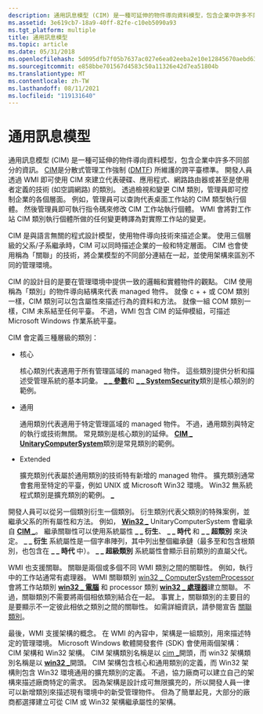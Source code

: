 ```yaml
---
description: 通用訊息模型 (CIM) 是一種可延伸的物件導向資料模型，包含企業中許多不同部分的資訊。
ms.assetid: 3e619cb7-18a9-40ff-82fe-c10eb5090a93
ms.tgt_platform: multiple
title: 通用訊息模型
ms.topic: article
ms.date: 05/31/2018
ms.openlocfilehash: 5d095dfb7f05b7637ac027e6ea02eeba2e10e12845670aebd635e50e8c3265fa
ms.sourcegitcommit: e858bbe701567d4583c50a11326e42d7ea51804b
ms.translationtype: MT
ms.contentlocale: zh-TW
ms.lasthandoff: 08/11/2021
ms.locfileid: "119131640"
---
```

# <a name="common-information-model"></a>通用訊息模型

通用訊息模型 (CIM) 是一種可延伸的物件導向資料模型，包含企業中許多不同部分的資訊。 [CIM](https://www.dmtf.org/standards/cim)是分散式管理工作強制 ([DMTF](https://www.dmtf.org/)) 所維護的跨平臺標準。 開發人員透過 WMI 即可使用 CIM 來建立代表硬碟、應用程式、網路路由器或甚至是使用者定義的技術 (如空調網路) 的類別。 透過檢視和變更 CIM 類別，管理員即可控制企業的各個層面。 例如，管理員可以查詢代表桌面工作站的 CIM 類型執行個體。 然後管理員即可執行指令碼來修改 CIM 工作站執行個體。 WMI 會將對工作站 CIM 類別執行個體所做的任何變更轉譯為對實際工作站的變更。

CIM 是與語言無關的程式設計模型，使用物件導向技術來描述企業。 使用三個層級的父系/子系繼承時，CIM 可以同時描述企業的一般和特定層面。 CIM 也會使用稱為「關聯」的技術，將企業模型的不同部分連結在一起，並使用架構來區別不同的管理環境。

CIM 的設計目的是要在管理環境中提供一致的邏輯和實體物件的觀點。 CIM 使用稱為「類別」的物件導向結構來代表 managed 物件。 就像 c + + 或 COM 類別一樣，CIM 類別可以包含屬性來描述行為的資料和方法。 就像一組 COM 類別一樣，CIM 未系結至任何平臺。 不過，WMI 包含 CIM 的延伸模組，可描述 Microsoft Windows 作業系統平臺。

CIM 會定義三種層級的類別：

-   核心

    核心類別代表適用于所有管理區域的 managed 物件。 這些類別提供分析和描述受管理系統的基本詞彙。 [**\_ \_ 參數**](--parameters.md)和 [**\_ \_ SystemSecurity**](--systemsecurity.md)類別是核心類別的範例。

-   通用

    通用類別代表適用于特定管理區域的 managed 物件。 不過，通用類別與特定的執行或技術無關。 常見類別是核心類別的延伸。 [**CIM \_ UnitaryComputerSystem**](/windows/desktop/CIMWin32Prov/cim-unitarycomputersystem)類別是常見類別的範例。

-   Extended

    擴充類別代表屬於通用類別的技術特有新增的 managed 物件。 擴充類別通常會套用至特定的平臺，例如 UNIX 或 Microsoft Win32 環境。 Win32 無系統程式類別是擴充類別的範例。 [**\_**](/windows/desktop/CIMWin32Prov/win32-computersystem)

開發人員可以從另一個類別衍生一個類別。 衍生類別代表父類別的特殊案例，並繼承父系的所有屬性和方法。 例如， [**Win32 \_**](/windows/desktop/CIMWin32Prov/win32-computersystem) UnitaryComputerSystem 會繼承自 [**CIM \_**](/windows/desktop/CIMWin32Prov/cim-unitarycomputersystem)。 繼承關聯性可以使用系統屬性 **\_ \_ 衍生**、 **\_ \_ 時代** 和 **\_ \_ 超類別** 來決定。 **\_ \_ 衍生** 系統屬性是一個字串陣列，其中列出整個繼承鏈（最多至和包含根類別，也包含在 **\_ \_ 時代** 中）。 **\_ \_ 超級類別** 系統屬性會顯示目前類別的直屬父代。

WMI 也支援關聯。 關聯是兩個或多個不同 WMI 類別之間的關聯性。 例如，執行中的工作站通常有處理器。 WMI 關聯類別 [win32 \_ ComputerSystemProcessor](/windows/desktop/CIMWin32Prov/win32-computersystemprocessor) 會將工作站類別 [**win32 \_ 電腦**](/windows/desktop/CIMWin32Prov/win32-computersystem) 和 processor 類別 [**win32 \_ 處理器**](/windows/desktop/CIMWin32Prov/win32-processor)建立關聯。 不過，關聯類別不需要將兩個相依類別結合在一起。 事實上，關聯類別的主要目的是要顯示不一定彼此相依之類別之間的關聯性。 如需詳細資訊，請參閱宣告 [關聯類別](declaring-an-association-class.md)。

最後，WMI 支援架構的概念。 在 WMI 的內容中，架構是一組類別，用來描述特定的管理環境。 Microsoft Windows 軟體開發套件 (SDK) 會使用兩個架構： CIM 架構和 Win32 架構。 CIM 架構類別名稱是以 [cim \_](cimclas.md)開頭，而 win32 架構類別名稱是以 [**win32 \_**](/windows/desktop/CIMWin32Prov/win32-provider)開頭。 CIM 架構包含核心和通用類別的定義，而 Win32 架構則包含 Win32 環境通用的擴充類別的定義。 不過，協力廠商可以建立自己的架構來描述廠商特定的需求。 因為架構是設計成可無限擴充的，所以開發人員一律可以新增類別來描述現有環境中的新受管理物件。 但為了簡單起見，大部分的廠商都選擇建立可從 CIM 或 Win32 架構繼承屬性的架構。

 

 
